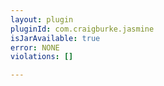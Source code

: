 ```yaml
---
layout: plugin
pluginId: com.craigburke.jasmine
isJarAvailable: true
error: NONE
violations: []

---
```

